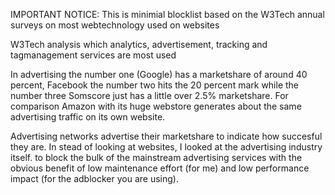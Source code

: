 IMPORTANT NOTICE: This is minimial blocklist based on the W3Tech annual surveys on most webtechnology used on websites

W3Tech analysis which analytics, advertisement, tracking and tagmanagement services are most used

In advertising the number one (Google) has a marketshare of around 40 percent, Facebook the number two hits the 20 percent mark
while the number three Somscore just has a little over 2.5% marketshare. For comparison Amazon with its huge webstore generates
about the same advertising traffic on its own website. 

Advertising networks advertise their marketshare to indicate how succesful they are. In stead of looking at websites, I looked at the 
advertising industry itself. to block the bulk of the mainstream advertising services with the obvious benefit of low maintenance effort 
(for me) and low performance impact (for the adblocker you are using).
